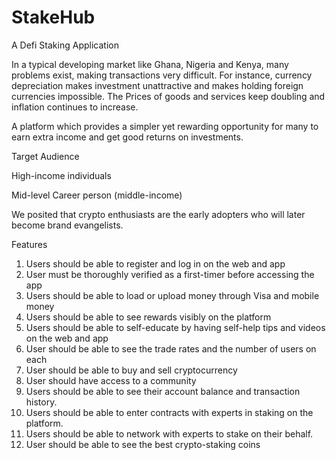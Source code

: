 # StakeHub
A Defi Staking Application


In a typical developing market like Ghana, Nigeria and Kenya, many problems exist, making transactions very difficult. For instance, currency depreciation makes investment unattractive and makes holding foreign currencies impossible. The Prices of goods and services keep doubling and inflation continues to increase. 

A platform which provides a simpler yet rewarding opportunity for many to earn extra income and get good returns on investments. 

Target Audience 

High-income individuals 

Mid-level Career person (middle-income) 

We posited that crypto enthusiasts are the early adopters who will later become brand evangelists. 


Features 

1. Users should be able to register and log in on the web and app 
2. User must be thoroughly verified as a first-timer before accessing the app
3. Users should be able to load or upload money through Visa and mobile money
4. Users should be able to see rewards visibly on the platform 
5. Users should be able to self-educate by having self-help tips and videos on the web and app 
6. User should be able to see the trade rates and the number of users on each
7. User should be able to buy and sell cryptocurrency 
8. User should have access to a community 
9. Users should be able to see their account balance and transaction history.
10. Users should be able to enter contracts with experts in staking on the platform.
11. Users should be able to network with experts to stake on their behalf.
12. User should be able to see the best crypto-staking coins


    
